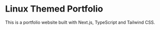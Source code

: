 # Linux Themed Portfolio

This is a portfolio website built with Next.js, TypeScript and Tailwind CSS.
